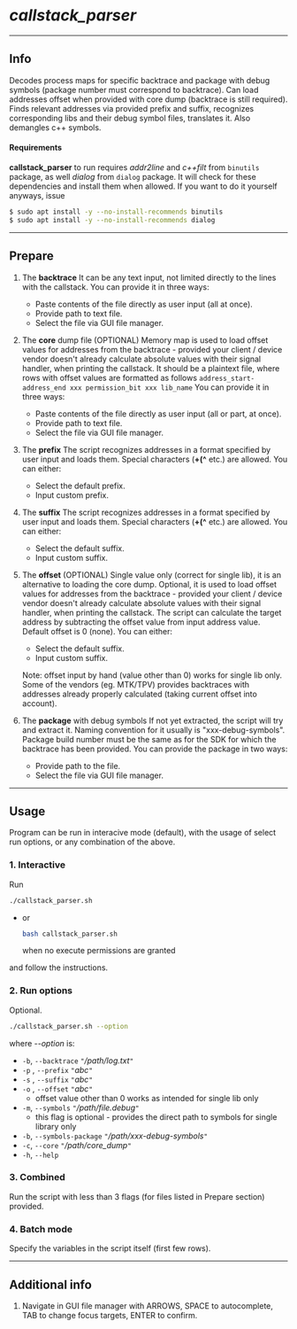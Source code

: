 # *callstack_parser*

----
## Info
Decodes process maps for specific backtrace and package with debug symbols (package number must correspond to backtrace).
Can load addresses offset when provided with core dump (backtrace is still required).
Finds relevant addresses via provided prefix and suffix, recognizes corresponding libs and their debug symbol files, translates it. 
Also demangles c++ symbols.

#### Requirements
**callstack_parser** to run  requires *addr2line* and *c++filt* from `binutils` package,
as well *dialog* from `dialog` package. 
It will check for these dependencies and install them when allowed. If you want to do it yourself anyways, issue
```sh
$ sudo apt install -y --no-install-recommends binutils
$ sudo apt install -y --no-install-recommends dialog
```

----
## Prepare
1. The **backtrace**
It can be any text input, not limited directly to the lines with the callstack. You can provide it in three ways:
	- Paste contents of the file directly as user input (all at once).
	- Provide path to text file.
	- Select the file via GUI file manager.

2. The **core** dump file (OPTIONAL)
Memory map is used to load offset values for addresses from the backtrace - provided your client / device vendor doesn't already calculate absolute values with their signal handler, when printing the callstack.
It should be a plaintext file, where rows with offset values are formatted as follows
```address_start-address_end xxx permission_bit xxx lib_name```
You can provide it in three ways:
	- Paste contents of the file directly as user input (all or part, at once).
	- Provide path to text file.
	- Select the file via GUI file manager.

3. The **prefix** 
The script recognizes addresses in a format specified by user input and loads them. Special characters (**+(^** etc.) are allowed. You can either:
	- Select the default prefix.
	- Input custom prefix.

4. The **suffix** 
The script recognizes addresses in a format specified by user input and loads them. Special characters (**+(^** etc.) are allowed. You can either:
	- Select the default suffix.
	- Input custom suffix.

5. The **offset** (OPTIONAL)
Single value only (correct for single lib), it is an alternative to loading the core dump. 
Optional, it is used to load offset values for addresses from the backtrace - provided your client / device vendor doesn't already calculate absolute values with their signal handler, when printing the callstack.
The script can calculate the target address by subtracting the offset value from input address value. Default offset is 0 (none). You can either:
	- Select the default suffix.
	- Input custom suffix.

	Note: offset input by hand (value other than 0) works for single lib only. Some of the vendors (eg. MTK/TPV) provides backtraces with addresses already properly calculated (taking current offset into account).

4. The **package** with debug symbols
If not yet extracted, the script will try and extract it.
Naming convention for it usually is "xxx-debug-symbols". Package build number must be the same as for the SDK for which the backtrace has been provided. You can provide the package in two ways:
	- Provide path to the file.
	- Select the file via GUI file manager.

----
## Usage

Program can be run in interacive mode (default), with the usage of select run options, or any combination of the above.

### 1. Interactive
Run 
```sh
./callstack_parser.sh
```
- or 
  ```sh 
  bash callstack_parser.sh
  ```

  when no execute permissions are granted
  
and follow the instructions.
 
### 2. Run options 
Optional.

```sh
./callstack_parser.sh --option
```

where *--option* is:
* `-b`, `--backtrace` `"`*/path/log.txt*`"`
* `-p` , `--prefix` `"`*abc*`"`
* `-s` , `--suffix` `"`*abc*`"`
* `-o` , `--offset` `"`*abc*`"`
  * offset value other than 0 works as intended for single lib only
* `-m`, `--symbols` `"`*/path/file.debug*`"`
  * this flag is optional - provides the direct path to symbols for single library only
* `-b`, `--symbols-package` `"`*/path/xxx-debug-symbols*`"`
* `-c`, `--core` `"`*/path/core_dump*`"`
* `-h`, `--help`

### 3. Combined
Run the script with less than 3 flags (for files listed in Prepare section) provided.

### 4. Batch mode
Specify the variables in the script itself (first few rows).

----
## Additional info

1. Navigate in GUI file manager with ARROWS, SPACE to autocomplete, TAB to change focus targets, ENTER to confirm.